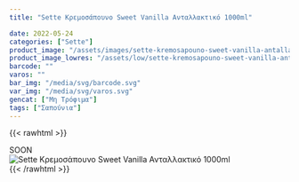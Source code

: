 ```yaml
---
title: "Sette Κρεμοσάπουνο Sweet Vanilla Ανταλλακτικό 1000ml"

date: 2022-05-24
categories: ["Sette"]
product_image: "/assets/images/sette-kremosapouno-sweet-vanilla-antallaktiko-1000ml.jpg"
product_image_lowres: "/assets/low/sette-kremosapouno-sweet-vanilla-antallaktiko-1000ml.jpg"
barcode: ""
varos: ""
bar_img: "/media/svg/barcode.svg"
var_img: "/media/svg/varos.svg"
gencat: ["Μη Τρόφιμα"]
tags: ["Σαπούνια"]
---
```

{{< rawhtml >}}

<div class="sload421"><div class="product">SOON<br><div class="pimg"><img alt="Sette Κρεμοσάπουνο Sweet Vanilla Ανταλλακτικό 1000ml" title="Sette Κρεμοσάπουνο Sweet Vanilla Ανταλλακτικό 1000ml" src="/assets/images/sette-kremosapouno-sweet-vanilla-antallaktiko-1000ml.jpg"></div></div></div>
{{< /rawhtml >}}


